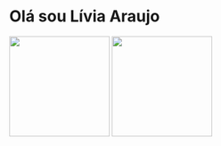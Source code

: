 # Olá sou Lívia Araujo

<div>
  <img height="180em" src="https://github-readme-stats.vercel.app/api?username=liviatec&show_icons=true&theme=radical"/>
    <img height="180em" src="https://github-readme-stats.vercel.app/api/top-langs/?username=liviatec&layout=compact&langs_count=16&theme=dracula"/>
</div>
